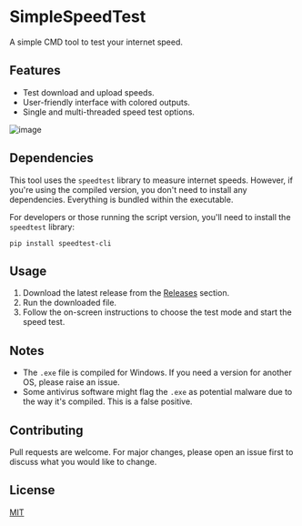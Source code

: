 # SimpleSpeedTest

A simple CMD tool to test your internet speed.

## Features

- Test download and upload speeds.
- User-friendly interface with colored outputs.
- Single and multi-threaded speed test options.

![image](https://github.com/maksimkfive/SimpleSpeedTest/assets/109814868/c85f30d6-e137-47aa-8df0-f62093206bb2)




## Dependencies

This tool uses the `speedtest` library to measure internet speeds. However, if you're using the compiled version, you don't need to install any dependencies. Everything is bundled within the executable.

For developers or those running the script version, you'll need to install the `speedtest` library:

`pip install speedtest-cli`

## Usage

1. Download the latest release from the [Releases](https://github.com/maksimkfive/SimpleSpeedTest/releases) section.
2. Run the downloaded file.
3. Follow the on-screen instructions to choose the test mode and start the speed test.

## Notes

- The `.exe` file is compiled for Windows. If you need a version for another OS, please raise an issue.
- Some antivirus software might flag the `.exe` as potential malware due to the way it's compiled. This is a false positive.

## Contributing

Pull requests are welcome. For major changes, please open an issue first to discuss what you would like to change.

## License

[MIT](https://choosealicense.com/licenses/mit/)
